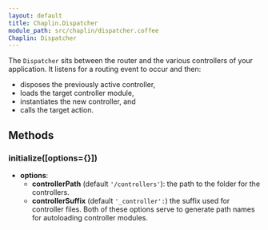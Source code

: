 ```yaml
---
layout: default
title: Chaplin.Dispatcher
module_path: src/chaplin/dispatcher.coffee
Chaplin: Dispatcher
---
```


The `Dispatcher` sits between the router and the various controllers of your application. It listens for a routing event to occur and then:

* disposes the previously active controller,
* loads the target controller module,
* instantiates the new controller, and
* calls the target action.

<h2 id="methods">Methods</h2>

<h3 class="module-member" id="initialize">initialize([options={}])</h3>

* **options**:
    * **controllerPath** (default `'/controllers'`): the path to the folder for the controllers.
    * **controllerSuffix** (default `'_controller':`) the suffix used for controller files.
Both of these options serve to generate path names for autoloading controller modules.
